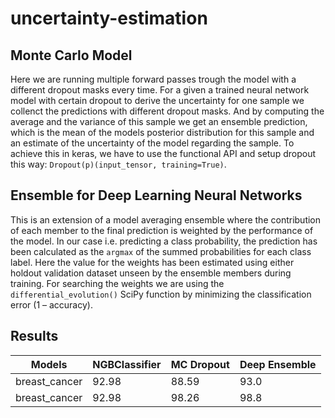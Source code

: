 # uncertainty-estimation

## Monte Carlo Model
Here we are running multiple forward passes trough the model with a different dropout masks every time. For a given a trained neural network model 
with certain dropout to derive the uncertainty for one sample we collenct the predictions with different dropout masks.
And by computing the average and the variance of this sample we get an ensemble prediction, which is the mean of the models posterior distribution for this sample and an estimate of the uncertainty of the model regarding the sample.
To achieve this in keras, we have to use the functional API and setup dropout this way: `Dropout(p)(input_tensor, training=True)`.

## Ensemble for Deep Learning Neural Networks
This is an extension of a model averaging ensemble where the contribution of each member to the final prediction is weighted by the performance of the model. In our case i.e. predicting a class probability, the prediction has been calculated as the `argmax` of the summed probabilities for each class label.
Here the value for the weights has been estimated using either holdout validation dataset unseen by the ensemble members during training. For searching the weights we are using the `differential_evolution()` SciPy function by minimizing the classification error (1 – accuracy).

## Results
Models | NGBClassifier | MC Dropout | Deep Ensemble 
--- | --- | --- | --- 
breast_cancer | 92.98 | 88.59 | 93.0 
breast_cancer | 92.98 | 98.26 | 98.8 

